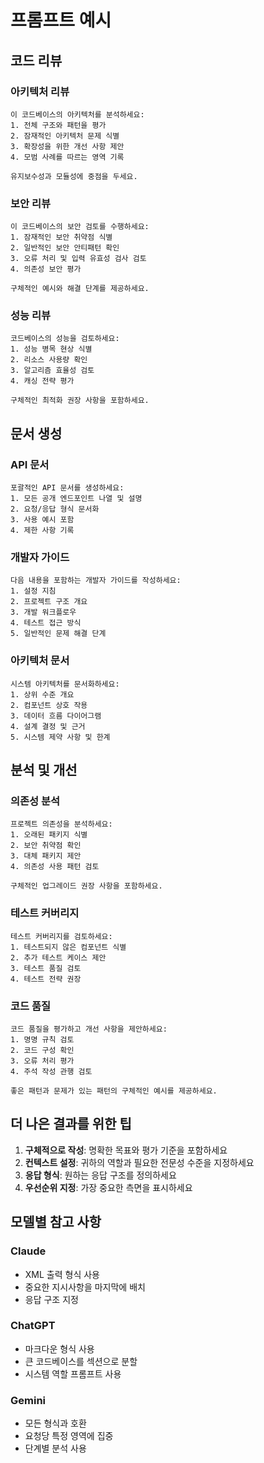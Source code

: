 # 프롬프트 예시

## 코드 리뷰

### 아키텍처 리뷰
```
이 코드베이스의 아키텍처를 분석하세요:
1. 전체 구조와 패턴을 평가
2. 잠재적인 아키텍처 문제 식별
3. 확장성을 위한 개선 사항 제안
4. 모범 사례를 따르는 영역 기록

유지보수성과 모듈성에 중점을 두세요.
```

### 보안 리뷰
```
이 코드베이스의 보안 검토를 수행하세요:
1. 잠재적인 보안 취약점 식별
2. 일반적인 보안 안티패턴 확인
3. 오류 처리 및 입력 유효성 검사 검토
4. 의존성 보안 평가

구체적인 예시와 해결 단계를 제공하세요.
```

### 성능 리뷰
```
코드베이스의 성능을 검토하세요:
1. 성능 병목 현상 식별
2. 리소스 사용량 확인
3. 알고리즘 효율성 검토
4. 캐싱 전략 평가

구체적인 최적화 권장 사항을 포함하세요.
```

## 문서 생성

### API 문서
```
포괄적인 API 문서를 생성하세요:
1. 모든 공개 엔드포인트 나열 및 설명
2. 요청/응답 형식 문서화
3. 사용 예시 포함
4. 제한 사항 기록
```

### 개발자 가이드
```
다음 내용을 포함하는 개발자 가이드를 작성하세요:
1. 설정 지침
2. 프로젝트 구조 개요
3. 개발 워크플로우
4. 테스트 접근 방식
5. 일반적인 문제 해결 단계
```

### 아키텍처 문서
```
시스템 아키텍처를 문서화하세요:
1. 상위 수준 개요
2. 컴포넌트 상호 작용
3. 데이터 흐름 다이어그램
4. 설계 결정 및 근거
5. 시스템 제약 사항 및 한계
```

## 분석 및 개선

### 의존성 분석
```
프로젝트 의존성을 분석하세요:
1. 오래된 패키지 식별
2. 보안 취약점 확인
3. 대체 패키지 제안
4. 의존성 사용 패턴 검토

구체적인 업그레이드 권장 사항을 포함하세요.
```

### 테스트 커버리지
```
테스트 커버리지를 검토하세요:
1. 테스트되지 않은 컴포넌트 식별
2. 추가 테스트 케이스 제안
3. 테스트 품질 검토
4. 테스트 전략 권장
```

### 코드 품질
```
코드 품질을 평가하고 개선 사항을 제안하세요:
1. 명명 규칙 검토
2. 코드 구성 확인
3. 오류 처리 평가
4. 주석 작성 관행 검토

좋은 패턴과 문제가 있는 패턴의 구체적인 예시를 제공하세요.
```

## 더 나은 결과를 위한 팁

1. **구체적으로 작성**: 명확한 목표와 평가 기준을 포함하세요
2. **컨텍스트 설정**: 귀하의 역할과 필요한 전문성 수준을 지정하세요
3. **응답 형식**: 원하는 응답 구조를 정의하세요
4. **우선순위 지정**: 가장 중요한 측면을 표시하세요

## 모델별 참고 사항

### Claude
- XML 출력 형식 사용
- 중요한 지시사항을 마지막에 배치
- 응답 구조 지정

### ChatGPT
- 마크다운 형식 사용
- 큰 코드베이스를 섹션으로 분할
- 시스템 역할 프롬프트 사용

### Gemini
- 모든 형식과 호환
- 요청당 특정 영역에 집중
- 단계별 분석 사용
